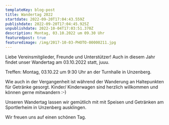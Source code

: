 ```yaml
---
templateKey: blog-post
title: Wandertag 2022
startdate: 2022-09-20T17:04:43.559Z
publishdate: 2022-09-20T17:04:45.925Z
unpublishdate: 2022-10-04T17:03:51.370Z
description: Montag, 03.10.2022 um 09.30 Uhr
featuredpost: true
featuredimage: /img/2017-10-03-PHOTO-00000211.jpg
---
```

Liebe Vereinsmitglieder, Freunde und Unterstützer! Auch in diesem Jahr findet unser Wandertag am 03.10.2022 statt, juuu.

Treffen: Montag, 03.10.22 um 9:30 Uhr an der Turnhalle in Unzenberg.

Wie auch in der Vergangenheit ist während der Wanderung an Haltepunkten für Getränke gesorgt.  Kinder/ Kinderwagen sind herzlich willkommen und können gerne mitwandern :-)

Unseren Wandertag lassen wir gemütlich mit mit Speisen und Getränken am Sportlerheim in Unzenberg ausklingen.

Wir freuen uns auf einen schönen Tag.